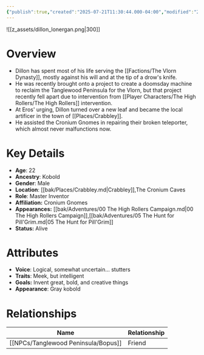 ```yaml
---
{"publish":true,"created":"2025-07-21T11:30:44.000-04:00","modified":"2025-10-17T10:21:39.340-04:00","cssclasses":""}
---
```


![[z_assets/dillon_lonergan.png|300]]

# Overview
- Dillon has spent most of his life serving the [[Factions/The Vlorn Dynasty]], mostly against his will and at the tip of a drow's knife. 
- He was recently brought onto a project to create a doomsday machine to reclaim the Tanglewood Peninsula for the Vlorn, but that project recently fell apart due to intervention from [[Player Characters/The High Rollers/The High Rollers]] intervention. 
- At Eros' urging, Dillon turned over a new leaf and became the local artificer in the town of [[Places/Crabbley]].
- He assisted the Cronium Gnomes in repairing their broken teleporter, which almost never malfunctions now.

# Key Details
- **Age**: 22
- **Ancestry**: Kobold
- **Gender**: Male
- **Location**: [[bak/Places/Crabbley.md\|Crabbley]],The Cronium Caves
- **Role**: Master Inventor
- **Affiliation:** Cronium Gnomes
- **Appearances:** [[bak/Adventures/00 The High Rollers Campaign.md\|00 The High Rollers Campaign]],[[bak/Adventures/05 The Hunt for Pill'Grim.md\|05 The Hunt for Pill'Grim]]
- **Status:** Alive

# Attributes
- **Voice**: Logical, somewhat uncertain... stutters
- **Traits**: Meek, but intelligent
- **Goals:** Invent great, bold, and creative things
- **Appearance**: Gray kobold

# Relationships

| Name      | Relationship |
| --------- | ------------ |
| [[NPCs/Tanglewood Peninsula/Bopus]] | Friend       |
